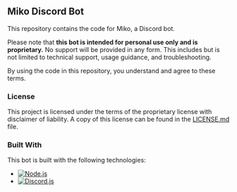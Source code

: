 ## Miko Discord Bot

This repository contains the code for Miko, a Discord bot.

Please note that **this bot is intended for personal use only and is proprietary.** 
No support will be provided in any form. This includes but is not limited to technical support, usage guidance, and troubleshooting.

By using the code in this repository, you understand and agree to these terms.

### License

This project is licensed under the terms of the proprietary license with disclaimer of liability. A copy of this license can be found in the [LICENSE.md](LICENSE.md) file.

### Built With

This bot is built with the following technologies:

* [![Node.js](https://img.shields.io/badge/Node.js-43853D?style=for-the-badge&logo=node.js&logoColor=white)](https://nodejs.org/en/)
* [![Discord.js](https://img.shields.io/badge/Discord.js-5865F2?style=for-the-badge&logo=discord&logoColor=white)](https://discord.js.org/#/)
